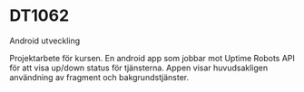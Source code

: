 # DT1062
Android utveckling

Projektarbete för kursen. En android app som jobbar mot Uptime Robots API för att visa up/down status för tjänsterna.
Appen visar huvudsakligen användning av fragment och bakgrundstjänster.
